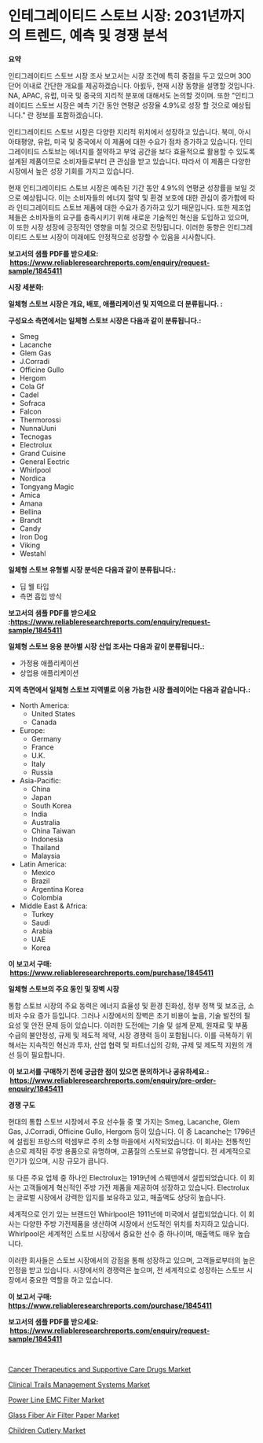 <p><h1>인테그레이티드 스토브 시장: 2031년까지의 트렌드, 예측 및 경쟁 분석</h1></p><p><strong>요약</strong></p>
<p><p>인티그레이티드 스토브 시장 조사 보고서는 시장 조건에 특히 중점을 두고 있으며 300 단어 이내로 간단한 개요를 제공하겠습니다. 아욄두, 현재 시장 동향을 설명할 것입니다. NA, APAC, 유럽, 미국 및 중국의 지리적 분포에 대해서도 논의할 것이며. 또한 "인티그레이티드 스토브 시장은 예측 기간 동안 연평균 성장율 4.9%로 성장 할 것으로 예상됩니다." 란 정보를 포함하겠습니다.</p><p>인티그레이티드 스토브 시장은 다양한 지리적 위치에서 성장하고 있습니다. 북미, 아시아태평양, 유럽, 미국 및 중국에서 이 제품에 대한 수요가 점차 증가하고 있습니다. 인티그레이티드 스토브는 에너지를 절약하고 부엌 공간을 보다 효율적으로 활용할 수 있도록 설계된 제품이므로 소비자들로부터 큰 관심을 받고 있습니다. 따라서 이 제품은 다양한 시장에서 높은 성장 기회를 가지고 있습니다.</p><p>현재 인티그레이티드 스토브 시장은 예측된 기간 동안 4.9%의 연평균 성장률을 보일 것으로 예상됩니다. 이는 소비자들의 에너지 절약 및 환경 보호에 대한 관심이 증가함에 따라 인티그레이티드 스토브 제품에 대한 수요가 증가하고 있기 때문입니다. 또한 제조업체들은 소비자들의 요구를 충족시키기 위해 새로운 기술적인 혁신을 도입하고 있으며, 이 또한 시장 성장에 긍정적인 영향을 미칠 것으로 전망됩니다. 이러한 동향은 인티그레이티드 스토브 시장이 미래에도 안정적으로 성장할 수 있음을 시사합니다.</p></p>
<p><strong>보고서의 샘플 PDF를 받으세요: &nbsp;<a href="https://www.reliableresearchreports.com/enquiry/request-sample/1845411">https://www.reliableresearchreports.com/enquiry/request-sample/1845411</a></strong></p>
<p><strong>시장 세분화:</strong></p>
<p><strong> 일체형 스토브 시장은 개요, 배포, 애플리케이션 및 지역으로 더 분류됩니다. :</strong></p>
<p><strong>구성요소 측면에서는 일체형 스토브 시장은 다음과 같이 분류됩니다.:</strong></p>
<p><ul><li>Smeg</li><li>Lacanche</li><li>Glem Gas</li><li>J.Corradi</li><li>Officine Gullo</li><li>Hergom</li><li>Cola Gf</li><li>Cadel</li><li>Sofraca</li><li>Falcon</li><li>Thermorossi</li><li>NunnaUuni</li><li>Tecnogas</li><li>Electrolux</li><li>Grand Cuisine</li><li>General Eectric</li><li>Whirlpool</li><li>Nordica</li><li>Tongyang Magic</li><li>Amica</li><li>Amana</li><li>Bellina</li><li>Brandt</li><li>Candy</li><li>Iron Dog</li><li>Viking</li><li>Westahl</li></ul></p>
<p><strong> 일체형 스토브 유형별 시장 분석은 다음과 같이 분류됩니다.:</strong></p>
<p><ul><li>딥 웰 타입</li><li>측면 흡입 방식</li></ul></p>
<p><strong>보고서의 샘플 PDF를 받으세요 :<a href="https://www.reliableresearchreports.com/enquiry/request-sample/1845411">https://www.reliableresearchreports.com/enquiry/request-sample/1845411</a></strong></p>
<p><strong> 일체형 스토브 응용 분야별 시장 산업 조사는 다음과 같이 분류됩니다.:</strong></p>
<p><ul><li>가정용 애플리케이션</li><li>상업용 애플리케이션</li></ul></p>
<p><strong>지역 측면에서 일체형 스토브 지역별로 이용 가능한 시장 플레이어는 다음과 같습니다.:</strong></p>
<p><ul>
    <li>
        North America:
        <ul>
            <li>United States</li>
            <li>Canada</li>
        </ul>
    </li>
    <li>
        Europe:
        <ul>
            <li>Germany</li>
            <li>France</li>
            <li>U.K.</li>
            <li>Italy</li>
            <li>Russia</li>
        </ul>
    </li>
    <li>
        Asia-Pacific:
        <ul>
            <li>China</li>
            <li>Japan</li>
            <li>South Korea</li>
            <li>India</li>
            <li>Australia</li>
            <li>China Taiwan</li>
            <li>Indonesia</li>
            <li>Thailand</li>
            <li>Malaysia</li>
        </ul>
    </li>
    <li>
        Latin America:
        <ul>
            <li>Mexico</li>
            <li>Brazil</li>
            <li>Argentina Korea</li>
            <li>Colombia</li>
        </ul>
    </li>
    <li>
        Middle East & Africa:
        <ul>
            <li>Turkey</li>
            <li>Saudi</li>
            <li>Arabia</li>
            <li>UAE</li>
            <li>Korea</li>
        </ul>
    </li>
    </ul></p>
<p><strong>이 보고서 구매: &nbsp;<a href="https://www.reliableresearchreports.com/purchase/1845411">https://www.reliableresearchreports.com/purchase/1845411</a></strong></p>
<p><strong>일체형 스토브의 주요 동인 및 장벽 시장</strong></p>
<p><p>통합 스토브 시장의 주요 동력은 에너지 효율성 및 환경 친화성, 정부 정책 및 보조금, 소비자 수요 증가 등입니다. 그러나 시장에서의 장벽은 초기 비용이 높음, 기술 발전의 필요성 및 안전 문제 등이 있습니다. 이러한 도전에는 기술 및 설계 문제, 원재료 및 부품 수급의 불안정성, 규제 및 제도적 제약, 시장 경쟁력 등이 포함됩니다. 이를 극복하기 위해서는 지속적인 혁신과 투자, 산업 협력 및 파트너십의 강화, 규제 및 제도적 지원의 개선 등이 필요합니다.</p></p>
<p><strong>이 보고서를 구매하기 전에 궁금한 점이 있으면 문의하거나 공유하세요.: &nbsp;<a href="https://www.reliableresearchreports.com/enquiry/pre-order-enquiry/1845411">https://www.reliableresearchreports.com/enquiry/pre-order-enquiry/1845411</a></strong></p>
<p><strong>경쟁 구도</strong></p>
<p><p>현대의 통합 스토브 시장에서 주요 선수들 중 몇 가지는 Smeg, Lacanche, Glem Gas, J.Corradi, Officine Gullo, Hergom 등이 있습니다. 이 중 Lacanche는 1796년에 설립된 프랑스의 럭셈부르 주의 소형 마을에서 시작되었습니다. 이 회사는 전통적인 손으로 제작된 주방 용품으로 유명하며, 고품질의 스토브로 유명합니다. 전 세계적으로 인기가 있으며, 시장 규모가 큽니다.</p><p>또 다른 주요 업체 중 하나인 Electrolux는 1919년에 스웨덴에서 설립되었습니다. 이 회사는 고객들에게 혁신적인 주방 가전 제품을 제공하여 성장하고 있습니다. Electrolux는 글로벌 시장에서 강력한 입지를 보유하고 있고, 매출액도 상당히 높습니다.</p><p>세계적으로 인기 있는 브랜드인 Whirlpool은 1911년에 미국에서 설립되었습니다. 이 회사는 다양한 주방 가전제품을 생산하여 시장에서 선도적인 위치를 차지하고 있습니다. Whirlpool은 세계적인 스토브 시장에서 중요한 선수 중 하나이며, 매출액도 매우 높습니다.</p><p>이러한 회사들은 스토브 시장에서의 강점을 통해 성장하고 있으며, 고객들로부터의 높은 인정을 받고 있습니다. 시장에서의 경쟁력은 높으며, 전 세계적으로 성장하는 스토브 시장에서 중요한 역할을 하고 있습니다.</p></p>
<p><strong>이 보고서 구매: &nbsp; <a href="https://www.reliableresearchreports.com/purchase/1845411">https://www.reliableresearchreports.com/purchase/1845411</a></strong></p>
<p><strong>보고서의 샘플 PDF를 받으세요: &nbsp;<a href="https://www.reliableresearchreports.com/enquiry/request-sample/1845411">https://www.reliableresearchreports.com/enquiry/request-sample/1845411</a></strong><strong></strong></p>
<p>&nbsp;</p>
<p><p><a href="https://adventurous-uranium-ef9.notion.site/Cancer-Therapeutics-and-Supportive-Care-Drugs-Market-with-the-goal-of-estimating-the-market-size-and-c0de22f71ce44721bf38ea8f40c765d5">Cancer Therapeutics and Supportive Care Drugs Market</a></p><p><a href="https://extreme-scabiosa-c81.notion.site/Clinical-Trails-Management-Systems-Market-Size-Share-Trends-Analysis-Report-By-Application-Regio-3b2df75afd994499899138870643d619">Clinical Trails Management Systems Market</a></p><p><a href="https://view.publitas.com/reportprime-1/power-line-emc-filter-market-size-market-share-and-global-market-analysis-report-2024-2031/">Power Line EMC Filter Market</a></p><p><a href="https://view.publitas.com/reportprime-1/glass-fiber-air-filter-paper-market-size-and-examines-its-market-scope-with-a-primary-focus-on-growth-opportunities-and-forecasted-trends-spanning-from-2024-to-2031/">Glass Fiber Air Filter Paper Market</a></p><p><a href="https://github.com/Hazelklievgspy6vdcsmu106w/Market-Research-Report-List-1/blob/main/children-cutlery-market.md">Children Cutlery Market</a></p></p>